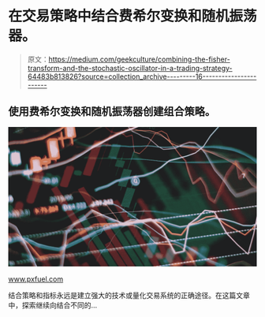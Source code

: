 # 在交易策略中结合费希尔变换和随机振荡器。

> 原文：<https://medium.com/geekculture/combining-the-fisher-transform-and-the-stochastic-oscillator-in-a-trading-strategy-64483b813826?source=collection_archive---------16----------------------->

## 使用费希尔变换和随机振荡器创建组合策略。

![](img/ad2206553208761c36239046d991b347.png)

www.pxfuel.com

结合策略和指标永远是建立强大的技术或量化交易系统的正确途径。在这篇文章中，探索继续向结合不同的…